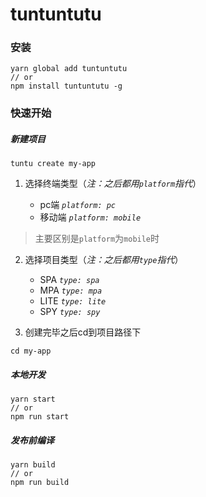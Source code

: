 # tuntuntutu

### 安装

```
yarn global add tuntuntutu
// or
npm install tuntuntutu -g
```

### 快速开始

##### 新建项目

```
tuntu create my-app
```

1. 选择终端类型（*注：之后都用`platform`指代*）

    * pc端 *`platform: pc`*
    * 移动端 *`platform: mobile`*

 > 主要区别是`platform`为`mobile`时


2. 选择项目类型（*注：之后都用`type`指代*）

     * SPA *`type: spa`*
     * MPA *`type: mpa`*
     * LITE *`type: lite`*
     * SPY *`type: spy`*

3. 创建完毕之后cd到项目路径下

```
cd my-app
```

##### 本地开发

```
yarn start
// or
npm run start
```

##### 发布前编译

```
yarn build
// or
npm run build
```
